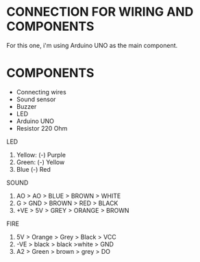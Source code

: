# CONNECTION FOR WIRING AND COMPONENTS

For this one, i'm using Arduino UNO as the main component.

# COMPONENTS
- Connecting wires
- Sound sensor
- Buzzer
- LED
- Arduino UNO
- Resistor 220 Ohm

LED
1.	Yellow: (-) Purple
2.	Green: (-) Yellow
3.	Blue (-) Red

SOUND
1.	AO > AO > BLUE > BROWN > WHITE
2.	G > GND > BROWN > RED > BLACK
3.	+VE > 5V > GREY > ORANGE > BROWN

FIRE
1.	5V > Orange > Grey > Black > VCC
2.	-VE > black >  black >white > GND
3.	A2 > Green > brown > grey > DO
